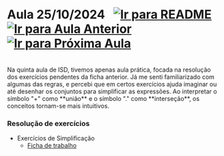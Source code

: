 # Aula 25/10/2024 &nbsp; [![Ir para README](https://img.shields.io/badge/Indice-Verde?style=for-the-badge)](../README.md#indice) &nbsp; [![Ir para Aula Anterior](https://img.shields.io/badge/Anterior-Aula%204-007ACC?style=for-the-badge)](../aulas/18-10-2024.md) [![Ir para Próxima Aula](https://img.shields.io/badge/Próxima-Aula%206-007ACC?style=for-the-badge)](../aulas/08-11-2024.md)

<br>
Na quinta aula de ISD, tivemos apenas aula prática, focada na resolução dos exercícios pendentes da ficha anterior. Já me senti familiarizado com algumas das regras, e percebi que em certos exercícios ajuda imaginar ou até desenhar os conjuntos para simplificar as expressões. Ao interpretar o símbolo "+" como **união** e o símbolo "." como **interseção**, os conceitos tornam-se mais intuitivos.

### Resolução de exercícios

- Exercícios de Simplificação
  - [Ficha de trabalho](../fichas/algebra_de_boole/ficha%20de%20trabalho.md)
